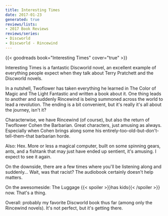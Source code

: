 ```yaml
---
title: Interesting Times
date: 2017-01-23
generated: true
reviews/lists:
- 2017 Book Reviews
reviews/series:
- Discworld
- Discworld - Rincewind
---
```

{{< goodreads book="Interesting Times" cover="true" >}}

Interesting Times is a fantastic Discworld novel, an excellent example of everything people expect when they talk about Terry Pratchett and the Discworld novels.  

In a nutshell, Twoflower has taken everything he learned in The Color of Magic and The Light Fantastic and written a book about it. One thing leads to another and suddenly Rincewind is being summoned across the world to lead a revolution. The ending is a bit convenient, but it's really it's all about the journey, isn't it?  

<!--more-->

Characterwise, we have Rincewind (of course), but also the return of Twoflower Cohen the Barbarian. Great characters, just amusing as always. Especially when Cohen brings along some his entirely-too-old-but-don't-tell-them-that barbarian horde.  

Also: Hex. More or less a magical computer, built on some spinning gears, ants, and a fishtank that may just have ended up sentient, it's amusing. I expect to see it again.  

On the downside, there are a few times where you'll be listening along and suddenly... Wait, was that racist? The audiobook certainly doesn't help matters.  

On the awesomeside: The Luggage  {{< spoiler >}}has kids{{< /spoiler >}} now. That's a thing.  

Overall: probably my favorite Discworld book thus far (among only the Rincewind novels). It's not perfect, but it's getting there.


